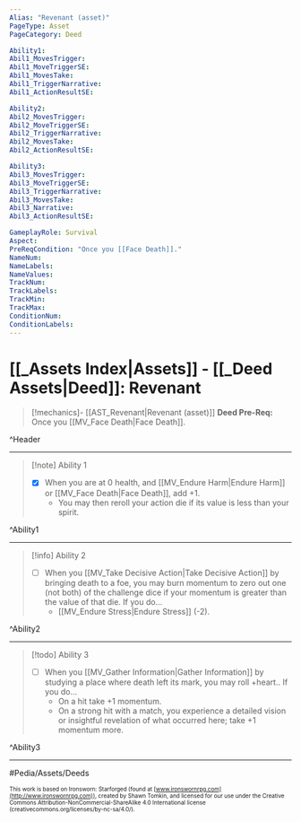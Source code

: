 ```yaml
---
Alias: "Revenant (asset)"
PageType: Asset
PageCategory: Deed

Ability1:
Abil1_MovesTrigger:
Abil1_MoveTriggerSE:
Abil1_MovesTake:
Abil1_TriggerNarrative:
Abil1_ActionResultSE:

Ability2:
Abil2_MovesTrigger:
Abil2_MoveTriggerSE:
Abil2_TriggerNarrative:
Abil2_MovesTake:
Abil2_ActionResultSE:

Ability3:
Abil3_MovesTrigger:
Abil3_MoveTriggerSE:
Abil3_TriggerNarrative:
Abil3_MovesTake:
Abil3_Narrative:
Abil3_ActionResultSE:

GameplayRole: Survival
Aspect:
PreReqCondition: "Once you [[Face Death]]."
NameNum:
NameLabels:
NameValues:
TrackNum:
TrackLabels:
TrackMin:
TrackMax:
ConditionNum:
ConditionLabels:
---
```

# [[_Assets Index|Assets]] - [[_Deed Assets|Deed]]: Revenant

> [!mechanics]- [[AST_Revenant|Revenant (asset)]]
> **Deed Pre-Req:** Once you [[MV_Face Death|Face Death]].

^Header

___
> [!note] Ability 1
> - [x] When you are at 0 health, and [[MV_Endure Harm|Endure Harm]] or [[MV_Face Death|Face Death]], add +1. 
> 	- You may then reroll your action die if its value is less than your spirit.

^Ability1

___
> [!info] Ability 2
> - [ ] When you [[MV_Take Decisive Action|Take Decisive Action]] by bringing death to a foe, you may burn momentum to zero out one (not both) of the challenge dice if your momentum is greater than the value of that die. If you do...
> 	- [[MV_Endure Stress|Endure Stress]] (-2).

^Ability2

___
> [!todo] Ability 3
> - [ ] When you [[MV_Gather Information|Gather Information]] by studying a place where death left its mark, you may roll +heart.. If you do...
> 	- On a hit take +1 momentum.
> 	- On a strong hit with a match, you experience a detailed vision or insightful revelation of what occurred here; take +1 momentum more.

^Ability3

___

#Pedia/Assets/Deeds 

<font size=-2>This work is based on Ironsworn: Starforged (found at [www.ironswornrpg.com](http://www.ironswornrpg.com)), created by Shawn Tomkin, and licensed for our use under the Creative Commons Attribution-NonCommercial-ShareAlike 4.0 International license  (creativecommons.org/licenses/by-nc-sa/4.0/).</font>